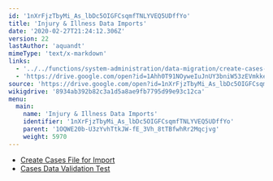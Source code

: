 ```yaml
---
id: '1nXrFjzTbyMi_As_lbDc5OIGFCsqmfTNLYVEQ5UDffYo'
title: 'Injury & Illness Data Imports'
date: '2020-02-27T21:24:12.306Z'
version: 22
lastAuthor: 'aquandt'
mimeType: 'text/x-markdown'
links:
  - '../../functions/system-administration/data-migration/create-cases-file-for-import.md'
  - 'https://drive.google.com/open?id=1Ahh0T91NOyweIuJnUY3bniW53zEVmkkeIQwH5ul-TlI'
source: 'https://drive.google.com/open?id=1nXrFjzTbyMi_As_lbDc5OIGFCsqmfTNLYVEQ5UDffYo'
wikigdrive: '8934ab392b82c3a1d5a8ae9fb7795d99e93c12ca'
menu:
  main:
    name: 'Injury & Illness Data Imports'
    identifier: '1nXrFjzTbyMi_As_lbDc5OIGFCsqmfTNLYVEQ5UDffYo'
    parent: '1OQWE20b-U3zYvhTtkJW-fE_3Vh_8tTBfwhRr2Mqcjvg'
    weight: 5970
---
```












* [Create Cases File for Import](../../functions/system-administration/data-migration/create-cases-file-for-import.md)
* [Cases Data Validation Test](https://drive.google.com/open?id=1Ahh0T91NOyweIuJnUY3bniW53zEVmkkeIQwH5ul-TlI)
